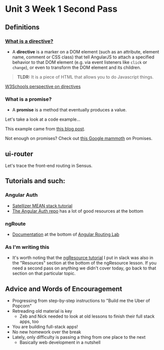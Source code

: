 # Unit 3 Week 1 Second Pass

## Definitions

### [What is a directive?](https://docs.angularjs.org/guide/directive)

- A **directive** is a marker on a DOM element (such as an attribute, element name, comment or CSS class) that tell AngularJS to attach a specified behavior to that DOM element (e.g. via event listeners like `click` or `change`), or even to transform the DOM element and its children.

>**TLDR:** It is a piece of HTML that allows you to do Javascript things.

[W3Schools perspective on directives](http://www.w3schools.com/angular/angular_directives.asp)

### What is a promise?

- A **promise** is a method that eventually produces a value.

Let's take a look at a code example...

This example came from [this blog post](https://www.toptal.com/javascript/javascript-promises).

Not enough on promises?  Check out [this Google mammoth](https://developers.google.com/web/fundamentals/getting-started/primers/promises) on Promises.

## ui-router

Let's trace the front-end routing in Sensus.

## Tutorials and such:

### Angular Auth

- [Satellizer MEAN stack tutorial](https://hackhands.com/building-instagram-clone-angularjs-satellizer-nodejs-mongodb/)
- [The Angular Auth repo](https://github.com/den-wdi-2/angular-auth-satellizer) has a lot of good resources at the bottom

### ngRoute

- [Documentation](http://www.w3schools.com/angular/angular_routing.asp) at the bottom of [Angular Routing Lab](https://github.com/den-wdi-2/angular_routing_lab)

### As I'm writing this

- It's worth noting that the [ngResource tutorial](https://www.sitepoint.com/creating-crud-app-minutes-angulars-resource/) I put in slack was also in the "Resources" section at the bottom of the ngResource lesson.  If you need a second pass on anything we didn't cover today, go back to that section on that particular topic.

## Advice and Words of Encouragement

- Progressing from step-by-step instructions to "Build me the Uber of Popcorn"
- Retreading old material is key
  - Zeb and Nick needed to look at old lessons to finish their full stack apps, too
- You are building full-stack apps!
- No new homework over the break
- Lately, only difficulty is passing a thing from one place to the next
  - Basically web development in a nutshell
